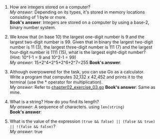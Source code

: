 1. How are integers stored on a computer?  
*My answer*: Depending on its types, it's stored in memory locations consisting of 1 byte or more.  
**Book's answer**: Integers are stored on a computer by using a base-2, binary number system.

2. We know that (in base 10) the largest one-digit number is 9 and the largest two-digit number is 99. Given that in binary the largest two-digit number is 11 (3), the largest three-digit number is 111 (7) and the largest four-digit number is 1111 (15), what is the largest eight-digit number? (Hint: 10^1-1 = 9 and 10^2-1 = 99)   
*My answer*: 15+2^4+2^5+2^6+2^7=255
**Book's answer**: 


3. Although overpowered for the task, you can use Go as a calculator. Write a program that computes 32,132 x 42,452 and prints it to the terminal (use the * operator for multiplication).  
*My answer*: Refer to [chapter02_exercise_03.go](chapter02_exercise_03.go) 
**Book's answer**:  Same as mine.

4. What is a string? How do you find its length?  
*My answer*: A sequence of characters. using `len(string)`  
**Book's answer**: 

5. What is the value of the expression `(true && false) || (false && true) || !(false && false)`?  
*My answer*: true

